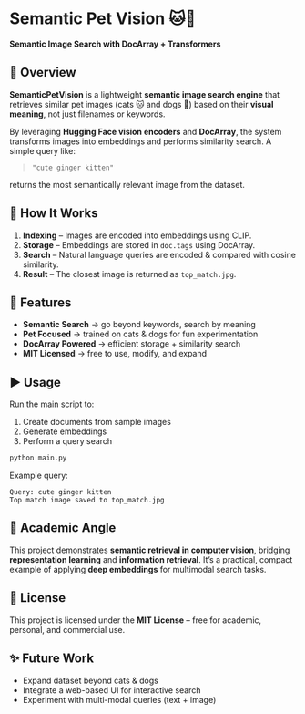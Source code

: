 # Semantic Pet Vision 🐱🐶 

**Semantic Image Search with DocArray + Transformers**

## 📖 Overview
**SemanticPetVision** is a lightweight **semantic image search engine** that retrieves similar pet images (cats 🐱 and dogs 🐶) based on their **visual meaning**, not just filenames or keywords.  

By leveraging **Hugging Face vision encoders** and **DocArray**, the system transforms images into embeddings and performs similarity search. A simple query like:

> `"cute ginger kitten"`

returns the most semantically relevant image from the dataset.




## 🧩 How It Works
1. **Indexing** – Images are encoded into embeddings using CLIP.
2. **Storage** – Embeddings are stored in `doc.tags` using DocArray.
3. **Search** – Natural language queries are encoded & compared with cosine similarity.
4. **Result** – The closest image is returned as `top_match.jpg`.




## 🚀 Features
- **Semantic Search** → go beyond keywords, search by meaning  
- **Pet Focused** → trained on cats & dogs for fun experimentation  
- **DocArray Powered** → efficient storage + similarity search  
- **MIT Licensed** → free to use, modify, and expand  



## ▶️ Usage

Run the main script to:

1. Create documents from sample images
2. Generate embeddings
3. Perform a query search

```bash
python main.py
```

Example query:

```
Query: cute ginger kitten
Top match image saved to top_match.jpg
```



## 📖 Academic Angle

This project demonstrates **semantic retrieval in computer vision**, bridging **representation learning** and **information retrieval**. It’s a practical, compact example of applying **deep embeddings** for multimodal search tasks.



## 📜 License

This project is licensed under the **MIT License** – free for academic, personal, and commercial use.



## ✨ Future Work

* Expand dataset beyond cats & dogs
* Integrate a web-based UI for interactive search
* Experiment with multi-modal queries (text + image)
